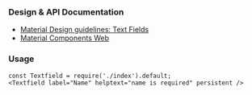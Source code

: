 ### Design & API Documentation

- [Material Design guidelines: Text Fields](https://material.io/guidelines/components/text-fields.html)
- [Material Components Web](https://material.io/components/web/catalog/input-controls/text-fields/)

### Usage

```
const Textfield = require('./index').default;
<Textfield label="Name" helptext="name is required" persistent />
```